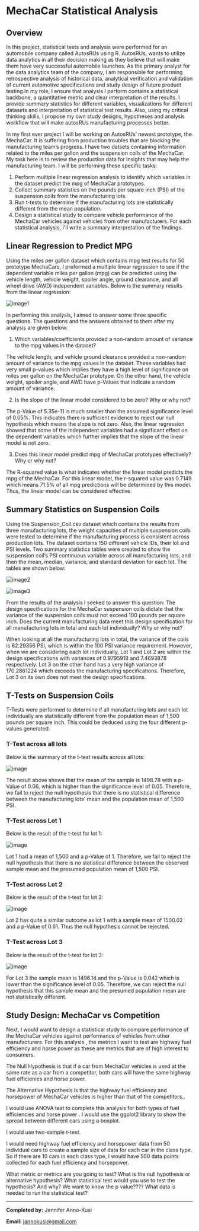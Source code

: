 # MechaCar Statistical Analysis

## Overview

In this project, statistical tests and analysis were performed for an automobile company called AutosRUs using R. AutosRUs, wants to utilize data analytics in all their decision making as they believe that will make them have very successful automobile launches. As the primary analyst for the data analytics team of the company, I am responsible for  performing  retrospective analysis of historical data, analytical verification and validation of current automotive specifications and study design of future product testing.In my role, I ensure that analysis I perform contains a statistical backbone, a quantitative metric and clear interpretation of the results. I provide summary statistics for different variables, visualizations for different datasets and interpretation of statistical test results. Also, using my critical thinking skills, I propose my own study designs, hypotheses and analysis workflow that will make autosRUs manufacturing processes better. 

In my first ever project I will be working on AutosRUs’ newest prototype, the MechaCar. It is suffering from production troubles that are blocking the manufacturing team’s progress. I have two datsets containing information related to the miles per gallon and the suspension coils of the MechaCar. My task here is to review the production data for insights that may help the manufacturing team. I will be performing these specific tasks:
1. Perform multiple linear regression analysis to identify which variables in the dataset predict the mpg of MechaCar prototypes.
2. Collect summary statistics on the pounds per square inch (PSI) of the suspension coils from the manufacturing lots.
3. Run t-tests to determine if the manufacturing lots are statistically different from the mean population.
4. Design a statistical study to compare vehicle performance of the MechaCar vehicles against vehicles from other manufacturers.
For each statistical analysis, I'll write a summary interpretation of the findings.

## Linear Regression to Predict MPG
Using the miles per gallon dataset which contains mpg test results for 50 prototype MechaCars, I preformed a multiple linear regression to see if the dependent variable miles per gallon (mpg) can be predicted using the vehicle length, vehicle weight, spoiler angle, ground clearance, and all wheel drive (AWD) independent variables. Below is the summary results from the linear regression:

![image1](https://github.com/GerlechJen/MechaCar_Statistical_Analysis/blob/main/Images/deliverable1_results.png)

In performing this analysis, I aimed to answer some three specific questions. The questions and the answers obtained to them after my analysis are given below:

1. Which variables/coefficients provided a non-random amount of variance to the mpg values in the dataset?

The vehicle length, and vehicle ground clearance provided a non-random amount of variance to the mpg values in the dataset. These variables had very small p-values which implies they have a high level of significance on miles per gallon on the MechaCar prototype. On the other hand, the vehicle weight, spoiler angle, and AWD have p-Values that indicate a random amount of variance. 

2. Is the slope of the linear model considered to be zero? Why or why not?  

The p-Value of 5.35e-11 is much smaller than the assumed significance level of 0.05%. This indicates there is sufficient evidence to reject our null hypothesis which means the slope is not zero. Also, the linear regression showed that some of the independent variables had a significant effect on the dependent variables which further implies that the slope of the linear model is not zero.

3. Does this linear model predict mpg of MechaCar prototypes effectively? Why or why not?

The R-squared value is what indicates whether the linear model predicts the mpg of the MechaCar. For this linear model, the r-squared value was 0.7149 which means 71.5% of all mpg predictions will be determined by this model. Thus, the linear model can be considered effective.

## Summary Statistics on Suspension Coils
Using the Suspension_Coil.csv dataset which contains the results from three manufacturing lots, the weight capacities of multiple suspension coils were tested to determine if the manufacturing process is consistent across production lots. The dataset contains 150 different vehicle IDs, their lot and PSI levels. Two summary statistics tables were created to show the suspension coil’s PSI continuous variable across all manufacturing lots, and then the mean, median, variance, and standard deviation for each lot. The tables are shown below:

![image2](https://github.com/GerlechJen/MechaCar_Statistical_Analysis/blob/main/Images/total_summary.png)

![image3](https://github.com/GerlechJen/MechaCar_Statistical_Analysis/blob/main/Images/lot_summary.png)

From the results of the analysis I seeked to answer this question:
The design specifications for the MechaCar suspension coils dictate that the variance of the suspension coils must not exceed 100 pounds per square inch. Does the current manufacturing data meet this design specification for all manufacturing lots in total and each lot individually? Why or why not?

When looking at all the manufacturing lots in total, the variance of the coils is 62.29356 PSI, which is within the 100 PSI variance requirement. However, when we are considering each lot individually, Lot 1 and Lot 2 are within the design specifications with variances of 0.9795918 and 7.4693878 respectively. Lot 3 on the other hand has a very high variance of 170.2861224 which exceeds the manufacturing specifications. Therefore, Lot 3 on its own does not meet the design specifications. 

## T-Tests on Suspension Coils
T-Tests were performed to determine if all manufacturing lots and each lot individually are statistically different from the population mean of 1,500 pounds per square inch. This could be deduced using the four different p-values generated. 

### T-Test across all lots 
Below is the summary of the t-test results across all lots:

![image](https://github.com/GerlechJen/MechaCar_Statistical_Analysis/blob/main/Images/All_Lots.png)

The result above shows that the mean of the sample is 1498.78 with a p-Value of 0.06, which is higher than the significance level of 0.05. Therefore, we fail to reject the null hypothesis that there is no statistical difference between the manufacturing lots' mean and the population mean of 1,500 PSI. 

### T-Test across Lot 1 
Below is the result of the t-test for lot 1:

![image](https://github.com/GerlechJen/MechaCar_Statistical_Analysis/blob/main/Images/Lot1.png)

Lot 1 had a mean of 1,500 and a p-Value of 1. Therefore, we fail to reject the null hypothesis that there is no statistical difference between the observed sample mean and the presumed population mean of 1,500 PSI.

### T-Test across Lot 2
Below is the result of the t-test for lot 2:

![image](https://github.com/GerlechJen/MechaCar_Statistical_Analysis/blob/main/Images/Lot2.png)

Lot 2 has quite a similar outcome as lot 1 with a sample mean of 1500.02 and a p-Value of 0.61. Thus the null hypothesis cannot be rejected.

### T-Test across Lot 3 
Below is the result of the t-test for lot 3:

![image](https://github.com/GerlechJen/MechaCar_Statistical_Analysis/blob/main/Images/Lot3.png)

For Lot 3 the sample mean is 1496.14 and the p-Value is 0.042 which is lower than the significance level of 0.05. Therefore, we can reject the null hypothesis that     this sample mean and the presumed population mean are not statistically different.


## Study Design: MechaCar vs Competition
Next, I would want to design a statistical study to compare performance of the MechaCar vehicles against performance of vehicles from other manufacturers. For this analysis , the metrics I want to test are highway fuel efficiency and horse power as these are metrics that are of high interest to consumers. 

The Null Hypothesis is that if a car from MechaCar vehicles is used at the same rate as a car from a competitor, both cars will have the same highway fuel efficienies and horse power.

The Alternative Hypothesis is that the highway fuel efficiency and horsepower of MechaCar vehicles is higher than that of the competitors..

I would use ANOVA test to complete this analysis for both types of fuel efficiencies and horse power . I would use the ggplot2 library to show the spread between different cars using a boxplot.

I would use two-sample t-test. 

I would need highway fuel efficiency and horsepower data from 50 individual cars to create a sample size of data for each car in the class type. So if there are 10 cars in each class type, I would have 500 data points collected for each fuel efficiency and horsepower.

What metric or metrics are you going to test?
What is the null hypothesis or alternative hypothesis?
What statistical test would you use to test the hypothesis? And why? We want to know the p value????
What data is needed to run the statistical test?


----

**Completed by:** Jennifer Anno-Kusi

**Email:** jannokusi@gmail.com 
